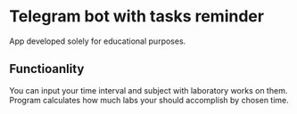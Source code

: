 # Telegram bot with tasks reminder 

App developed solely for educational purposes.

## Functioanlity

You can input your time interval and subject with laboratory works on them.
Program calculates how much labs your should  accomplish by chosen time.
